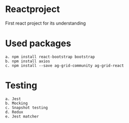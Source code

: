 # Reactproject
First react project for its understanding

# Used packages
    a. npm install react-bootstrap bootstrap
    b. npm install axios
    c. npm install --save ag-grid-community ag-grid-react

# Testing
    a. Jest
    b. Mocking
    c. Snapshot testing
    d. Redux
    e. Jest matcher
